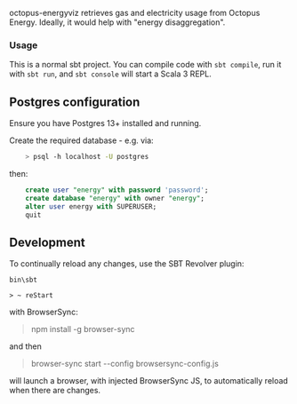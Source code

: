 octopus-energyviz retrieves gas and electricity usage from Octopus Energy. Ideally, it would help with "energy disaggregation".

### Usage

This is a normal sbt project. You can compile code with `sbt compile`, run it with `sbt run`, and `sbt console` will start a Scala 3 REPL.

## Postgres configuration

Ensure you have Postgres 13+ installed and running.

Create the required database - e.g. via:

```bash
    > psql -h localhost -U postgres
```

then:

```sql
    create user "energy" with password 'password';
    create database "energy" with owner "energy";
    alter user energy with SUPERUSER;
    quit
```

## Development

To continually reload any changes, use the SBT Revolver plugin:

```
bin\sbt 

> ~ reStart 
```

with BrowserSync:

> npm install -g browser-sync

and then

> browser-sync start --config browsersync-config.js

will launch a browser, with injected BrowserSync JS, to automatically reload when there are changes.
